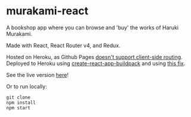 # murakami-react

A bookshop app where you can browse and 'buy' the works of Haruki Murakami.  

Made with React, React Router v4, and Redux.

Hosted on Heroku, as Github Pages [doesn't support client-side routing](create-react-app-buildpack).
Deployed to Heroku using [create-react-app-buildpack](https://github.com/mars/create-react-app-buildpack) and using
[this fix](https://www.darraghoriordan.com/2017/04/30/create-react-app-react-router-and-heroku-the-404-gotcha/).

See the live version [here](https://murakami-react.herokuapp.com/)!

Or to run locally:

```
git clone  
npm install  
npm start  
```
